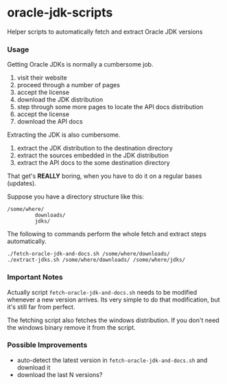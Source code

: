 # oracle-jdk-scripts

Helper scripts to automatically fetch and extract Oracle JDK versions

### Usage

Getting Oracle JDKs is normally a cumbersome job.

  1. visit their website
  2. proceed through a number of pages
  3. accept the license
  4. download the JDK distribution
  5. step through some more pages to locate the API docs distribution
  6. accept the license
  7. download the API docs

Extracting the JDK is also cumbersome.

  1. extract the JDK distribution to the destination directory
  2. extract the sources embedded in the JDK distribution
  3. extract the API docs to the some destination directory

That get's **REALLY** boring, when you have to do it on a regular bases (updates).

Suppose you have a directory structure like this:

```
/some/where/
         downloads/
         jdks/
```

The following to commands perform the whole fetch and extract steps automatically.

```shell
./fetch-oracle-jdk-and-docs.sh /some/where/downloads/
./extract-jdks.sh /some/where/downloads/ /some/where/jdks/
```

### Important Notes

Actually script `fetch-oracle-jdk-and-docs.sh` needs to be modified whenever a new version arrives. Its very simple to do that modification, but it's still far from perfect.

The fetching script also fetches the windows distribution. If you don't need the windows binary remove it from the script.

### Possible Improvements

  * auto-detect the latest version in `fetch-oracle-jdk-and-docs.sh` and download it
  * download the last N versions?
